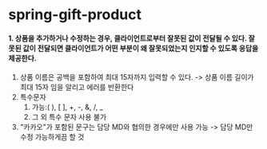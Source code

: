 
# spring-gift-product

#### 1. 상품을 추가하거나 수정하는 경우, 클라이언트로부터 잘못된 값이 전달될 수 있다. 잘못된 값이 전달되면 클라이언트가 어떤 부분이 왜 잘못되었는지 인지할 수 있도록 응답을 제공한다.
1) 상품 이름은 공백을 포함하여 최대 15자까지 입력할 수 있다. -> 상품 이름 길이가 최대 15자 임을 알리고 에러를 반환한다
2) 특수문자
   1) 가능:( ), [ ], +, -, &, /, _
   2) 그 외 특수 문자 사용 불가
3) "카카오"가 포함된 문구는 담당 MD와 협의한 경우에만 사용 가능 -> 담당 MD만 수정 가능하게끔 할 것